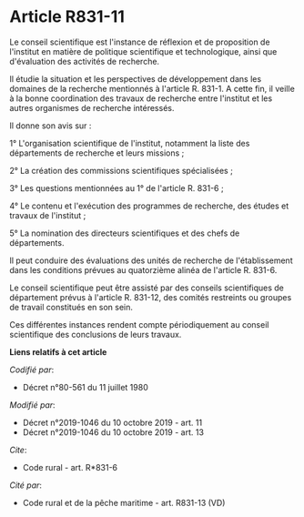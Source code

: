 # Article R831-11

Le conseil scientifique est l'instance de réflexion et de proposition de l'institut en matière de politique scientifique et
technologique, ainsi que d'évaluation des activités de recherche.

Il étudie la situation et les perspectives de développement dans les domaines de la recherche mentionnés à l'article R.
831-1. A cette fin, il veille à la bonne coordination des travaux de recherche entre l'institut et les autres organismes de
recherche intéressés.

Il donne son avis sur :

1° L'organisation scientifique de l'institut, notamment la liste des départements de recherche et leurs missions ;

2° La création des commissions scientifiques spécialisées ;

3° Les questions mentionnées au 1° de l'article R. 831-6 ;

4° Le contenu et l'exécution des programmes de recherche, des études et travaux de l'institut ;

5° La nomination des directeurs scientifiques et des chefs de départements.

Il peut conduire des évaluations des unités de recherche de l'établissement dans les conditions prévues au quatorzième alinéa
de l'article R. 831-6.

Le conseil scientifique peut être assisté par des conseils scientifiques de département prévus à l'article R. 831-12, des
comités restreints ou groupes de travail constitués en son sein.

Ces différentes instances rendent compte périodiquement au conseil scientifique des conclusions de leurs travaux.

**Liens relatifs à cet article**

_Codifié par_:

  - Décret n°80-561 du 11 juillet 1980

_Modifié par_:

  - Décret n°2019-1046 du 10 octobre 2019 - art. 11
  - Décret n°2019-1046 du 10 octobre 2019 - art. 13

_Cite_:

  - Code rural - art. R*831-6

_Cité par_:

  - Code rural et de la pêche maritime - art. R831-13 (VD)
